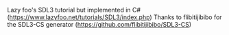 Lazy foo's SDL3 tutorial but implemented in C# (https://www.lazyfoo.net/tutorials/SDL3/index.php)
Thanks to flibitijibibo for the SDL3-CS generator (https://github.com/flibitijibibo/SDL3-CS)
